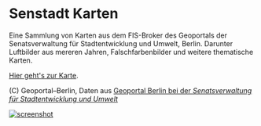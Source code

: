 # Senstadt Karten

Eine Sammlung von Karten aus dem FIS-Broker des Geoportals der Senatsverwaltung für Stadtentwicklung und Umwelt, Berlin. Darunter Luftbilder aus mereren Jahren, Falschfarbenbilder und weitere thematische Karten.

[Hier geht's zur Karte](http://domoritz.github.com/senstadt-karten).

(C) Geoportal–Berlin, Daten aus [Geoportal Berlin bei der *Senatsverwaltung für Stadtentwicklung und Umwelt*](http://www.stadtentwicklung.berlin.de/geoinformation/fisbroker/)

[![screenshot](https://raw.github.com/domoritz/senstadt-karten/gh-pages/demo.jpg "Falschfarbenbild der Berliner Innenstadt")](http://domoritz.github.com/senstadt-karten)
